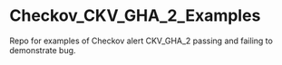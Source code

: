 # Checkov_CKV_GHA_2_Examples
Repo for examples of Checkov alert CKV_GHA_2 passing and failing to demonstrate bug. 
